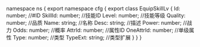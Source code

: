 namespace ns {
	export namespace cfg {
		export class EquipSkillLv {
			Id: number;		//#ID
			SkillId: number;		//技能ID
			Level: number;		//技能等级
			Quality: number;		//品质
			Name: string;		//名称
			Desc: string;		//描述
			Power: number;		//战力
			Odds: number;		//概率
			AttrId: number;		//属性ID
			OneAttrId: number;		//单级属性
			Type: number;		//类型
			TypeExt: string;		//类型扩展
		}
	}
}